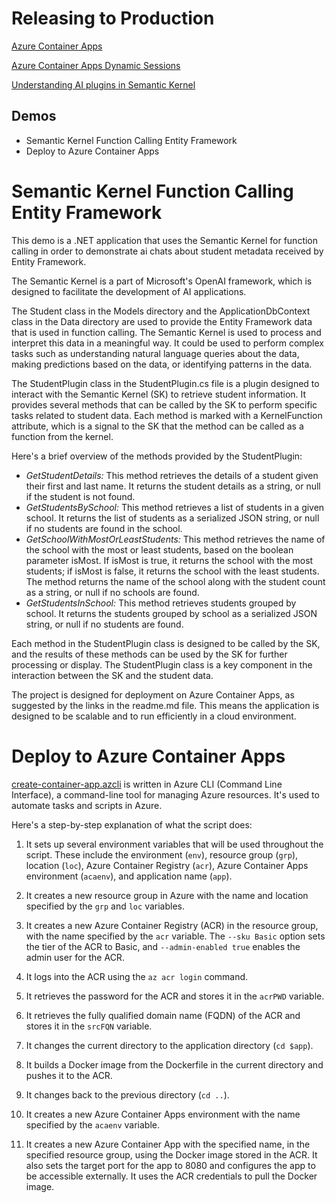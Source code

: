 # Releasing to Production

[Azure Container Apps](https://learn.microsoft.com/en-us/azure/container-apps/overview)

[Azure Container Apps Dynamic Sessions](https://github.com/Azure-Samples/container-apps-dynamic-sessions-samples?tab=readme-ov-file)

[Understanding AI plugins in Semantic Kernel](https://learn.microsoft.com/en-us/semantic-kernel/agents/plugins/?tabs=Csharp)

## Demos

- Semantic Kernel Function Calling Entity Framework
- Deploy to Azure Container Apps

# Semantic Kernel Function Calling Entity Framework

This demo is a .NET application that uses the Semantic Kernel for function calling in order to demonstrate ai chats about student metadata received by Entity Framework.

 The Semantic Kernel is a part of Microsoft's OpenAI framework, which is designed to facilitate the development of AI applications.

The Student class in the Models directory and the ApplicationDbContext class in the Data directory are used to provide the Entity Framework data that is used in function calling. The Semantic Kernel is used to process and interpret this data in a meaningful way. It could be used to perform complex tasks such as understanding natural language queries about the data, making predictions based on the data, or identifying patterns in the data.

The StudentPlugin class in the StudentPlugin.cs file is a plugin designed to interact with the Semantic Kernel (SK) to retrieve student information. It provides several methods that can be called by the SK to perform specific tasks related to student data. Each method is marked with a KernelFunction attribute, which is a signal to the SK that the method can be called as a function from the kernel.

Here's a brief overview of the methods provided by the StudentPlugin:

- _GetStudentDetails:_ This method retrieves the details of a student given their first and last name. It returns the student details as a string, or null if the student is not found.
- _GetStudentsBySchool:_ This method retrieves a list of students in a given school. It returns the list of students as a serialized JSON string, or null if no students are found in the school.
- _GetSchoolWithMostOrLeastStudents:_ This method retrieves the name of the school with the most or least students, based on the boolean parameter isMost. If isMost is true, it returns the school with the most students; if isMost is false, it returns the school with the least students. The method returns the name of the school along with the student count as a string, or null if no schools are found.
- _GetStudentsInSchool:_ This method retrieves students grouped by school. It returns the students grouped by school as a serialized JSON string, or null if no students are found.

Each method in the StudentPlugin class is designed to be called by the SK, and the results of these methods can be used by the SK for further processing or display. The StudentPlugin class is a key component in the interaction between the SK and the student data.

The project is designed for deployment on Azure Container Apps, as suggested by the links in the readme.md file. This means the application is designed to be scalable and to run efficiently in a cloud environment.

# Deploy to Azure Container Apps

[create-container-app.azcli](create-container-app.azcli) is written in Azure CLI (Command Line Interface), a command-line tool for managing Azure resources. It's used to automate tasks and scripts in Azure.

Here's a step-by-step explanation of what the script does:

1. It sets up several environment variables that will be used throughout the script. These include the environment (`env`), resource group (`grp`), location (`loc`), Azure Container Registry (`acr`), Azure Container Apps environment (`acaenv`), and application name (`app`).

2. It creates a new resource group in Azure with the name and location specified by the `grp` and `loc` variables.

3. It creates a new Azure Container Registry (ACR) in the resource group, with the name specified by the `acr` variable. The `--sku Basic` option sets the tier of the ACR to Basic, and `--admin-enabled true` enables the admin user for the ACR.

4. It logs into the ACR using the `az acr login` command.

5. It retrieves the password for the ACR and stores it in the `acrPWD` variable.

6. It retrieves the fully qualified domain name (FQDN) of the ACR and stores it in the `srcFQN` variable.

7. It changes the current directory to the application directory (`cd $app`).

8. It builds a Docker image from the Dockerfile in the current directory and pushes it to the ACR.

9. It changes back to the previous directory (`cd ..`).

10. It creates a new Azure Container Apps environment with the name specified by the `acaenv` variable.

11. It creates a new Azure Container App with the specified name, in the specified resource group, using the Docker image stored in the ACR. It also sets the target port for the app to 8080 and configures the app to be accessible externally. It uses the ACR credentials to pull the Docker image.

